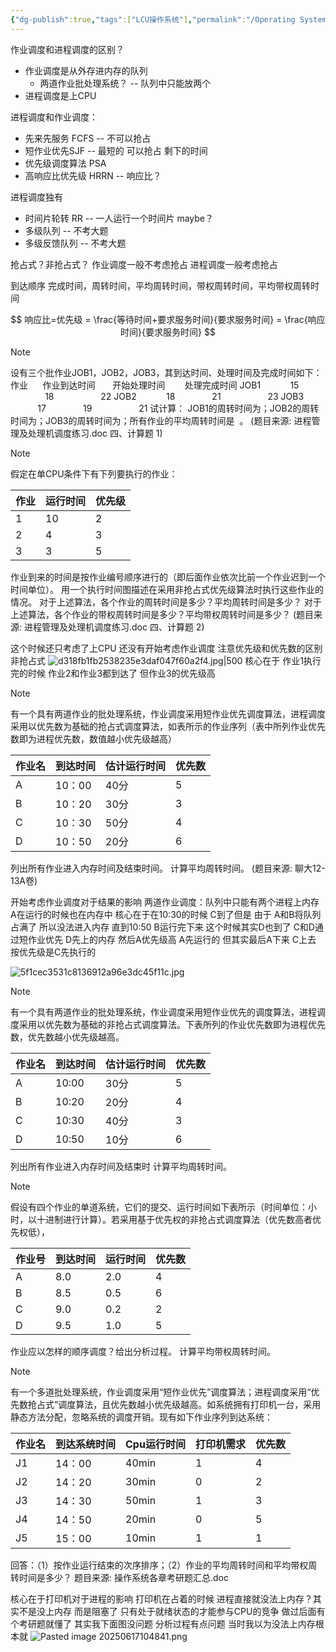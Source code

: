 ```yaml
---
{"dg-publish":true,"tags":["LCU操作系统"],"permalink":"/Operating System/LCU Operating System/专题一：作业调度与进程调度结合大题/","dgPassFrontmatter":true,"noteIcon":"","created":"2025-08-15T09:39:30.371+08:00","updated":"2025-06-24T19:30:01.174+08:00"}
---
```



作业调度和进程调度的区别？
- 作业调度是从外存进内存的队列
	- 两道作业批处理系统？ -- 队列中只能放两个
- 进程调度是上CPU

进程调度和作业调度：
- 先来先服务 FCFS -- 不可以抢占
- 短作业优先SJF -- 最短的 可以抢占 剩下的时间
- 优先级调度算法 PSA
- 高响应比优先级 HRRN -- 响应比？

进程调度独有
- 时间片轮转 RR  -- 一人运行一个时间片  maybe？
- 多级队列 -- 不考大题
- 多级反馈队列 -- 不考大题

抢占式？非抢占式？
作业调度一般不考虑抢占
进程调度一般考虑抢占

到达顺序
完成时间，周转时间，平均周转时间，带权周转时间，平均带权周转时间

$$
响应比=优先级 = \frac{等待时间+要求服务时间}{要求服务时间} = \frac{响应时间}{要求服务时间}
$$

> [!note]
> 设有三个批作业JOB1，JOB2，JOB3，其到达时间、处理时间及完成时间如下：
> 作业      作业到达时间       开始处理时间        处理完成时间
> JOB1            15               18                   22
> JOB2            18               21                   23
> JOB3            17               19                   21
> 试计算：
> JOB1的周转时间为；JOB2的周转时间为；JOB3的周转时间为；所有作业的平均周转时间是  。
> (题目来源: 进程管理及处理机调度练习.doc 四、计算题 1)


> [!note]
> 假定在单CPU条件下有下列要执行的作业：
> 
> | 作业  | 运行时间 | 优先级 |
> | --- | ---- | --- |
> | 1   | 10   | 2   |
> | 2   | 4    | 3   |
> | 3   | 3    | 5   |
> 作业到来的时间是按作业编号顺序进行的（即后面作业依次比前一个作业迟到一个时间单位）。
> 用一个执行时间图描述在采用非抢占式优先级算法时执行这些作业的情况。
> 对于上述算法，各个作业的周转时间是多少？平均周转时间是多少？
> 对于上述算法，各个作业的带权周转时间是多少？平均带权周转时间是多少？
> (题目来源: 进程管理及处理机调度练习.doc 四、计算题 2)

这个时候还只考虑了上CPU  还没有开始考虑作业调度
注意优先级和优先数的区别
非抢占式
![d318fb1fb2538235e3daf047f60a2f4.jpg|500](/img/user/accessory/d318fb1fb2538235e3daf047f60a2f4.jpg)
核心在于 作业1执行完的时候 作业2和作业3都到达了 但作业3的优先级高


> [!note]
> 有一个具有两道作业的批处理系统，作业调度采用短作业优先调度算法，进程调度采用以优先数为基础的抢占式调度算法，如表所示的作业序列（表中所列作业优先数即为进程优先数，数值越小优先级越高）
> 
> | 作业名 | 到达时间  | 估计运行时间 | 优先数 |
> | --- | ----- | ------ | --- |
> | A   | 10：00 | 40分    | 5   |
> | B   | 10：20 | 30分    | 3   |
> | C   | 10：30 | 50分    | 4   |
> | D   | 10：50 | 20分    | 6   |
> 列出所有作业进入内存时间及结束时间。
> 计算平均周转时间。
> (题目来源: 聊大12-13A卷)

开始考虑作业调度对于结果的影响
两道作业调度：队列中只能有两个进程上内存  A在运行的时候也在内存中
核心在于在10:30的时候 C到了但是 由于 A和B将队列占满了 所以没法进入内存 直到10:50 B运行完下来 这个时候其实D也到了 C和D通过短作业优先 D先上的内存 然后A优先级高 A先运行的
但其实最后A下来 C上去 按优先级是C先执行的

![5f1cec3531c8136912a96e3dc45f11c.jpg](/img/user/accessory/5f1cec3531c8136912a96e3dc45f11c.jpg)


> [!note]
> 有一个具有两道作业的批处理系统，作业调度采用短作业优先的调度算法，进程调度采用以优先数为基础的非抢占式调度算法。下表所列的作业优先数即为进程优先数，优先数越小优先级越高。
> 
> | 作业名 | 到达时间  | 估计运行时间 | 优先数 |
> | --- | ----- | ------ | --- |
> | A   | 10:00 | 30分    | 5   |
> | B   | 10:20 | 20分    | 4   |
> | C   | 10:30 | 40分    | 3   |
> | D   | 10:50 | 10分    | 6   |
> 列出所有作业进入内存时间及结束时
> 计算平均周转时间。



> [!note]
> 假设有四个作业的单道系统，它们的提交、运行时间如下表所示（时间单位：小时，以十进制进行计算）。若采用基于优先权的非抢占式调度算法（优先数高者优先权低），
> 
> | **作业号** | **到达时间** | **运行时间** | **优先数** |
> | ------- | -------- | -------- | ------- |
> | A       | 8.0      | 2.0      | 4       |
> | B       | 8.5      | 0.5      | 6       |
> | C       | 9.0      | 0.2      | 2       |
> | D       | 9.5      | 1.0      | 5       |
> 作业应以怎样的顺序调度？给出分析过程。
> 计算平均带权周转时间。



> [!note]
> 有一个多道批处理系统，作业调度采用“短作业优先”调度算法；进程调度采用“优先数抢占式”调度算法，且优先数越小优先级越高。如系统拥有打印机一台，采用静态方法分配，忽略系统的调度开销。现有如下作业序列到达系统：
> 
> | 作业名 | 到达系统时间 | Cpu运行时间 | 打印机需求 | 优先数 |
> | --- | ------ | ------- | ----- | --- |
> | J1  | 14：00  | 40min   | 1     | 4   |
> | J2  | 14：20  | 30min   | 0     | 2   |
> | J3  | 14：30  | 50min   | 1     | 3   |
> | J4  | 14：50  | 20min   | 0     | 5   |
> | J5  | 15：00  | 10min   | 1     | 1   |
> 回答：（1）按作业运行结束的次序排序；（2）作业的平均周转时间和平均带权周转时间是多少？
> 题目来源: 操作系统各章考研题汇总.doc

核心在于打印机对于进程的影响
打印机在占着的时候 进程直接就没法上内存？其实不是没上内存 而是阻塞了 只有处于就绪状态的才能参与CPU的竞争
做过后面有个考研题就懂了
其实我下面图没问题 分析过程有点问题 当时我以为没法上内存根本就
![Pasted image 20250617104841.png](/img/user/accessory/Pasted%20image%2020250617104841.png)


